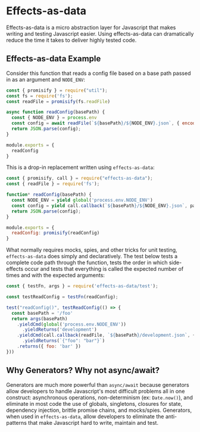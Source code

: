 # Effects-as-data

Effects-as-data is a micro abstraction layer for Javascript that makes writing and testing Javascript easier.  Using effects-as-data can dramatically reduce the time it takes to deliver highly tested code.

## Effects-as-data Example

Consider this function that reads a config file based on a base path passed in as an argument and `NODE_ENV`:

```js
const { promisify } = require("util");
const fs = require('fs');
const readFile = promisify(fs.readFile)

async function readConfig(basePath) {
  const { NODE_ENV } = process.env
  const config = await readFile(`${basePath}/${NODE_ENV}.json`, { encoding: 'utf8' });
  return JSON.parse(config);
}

module.exports = {
  readConfig
}

```

This is a drop-in replacement written using `effects-as-data`:

```js
const { promisify, call } = require("effects-as-data");
const { readFile } = require('fs');

function* readConfig(basePath) {
  const NODE_ENV = yield global('process.env.NODE_ENV')
  const config = yield call.callback(`${basePath}/${NODE_ENV}.json`, path, { encoding: 'utf8' });
  return JSON.parse(config);
}

module.exports = {
  readConfig: promisify(readConfig)
}
```
What normally requires mocks, spies, and other tricks for unit testing, `effects-as-data` does simply and declaratively.  The test below tests a complete code path through the function, tests the order in which side-effects occur and tests that everything is called the expected number of times and with the expected arguments:

```js
const { testFn, args } = require('effects-as-data/test');

const testReadConfig = testFn(readConfig);

test("readConfig()", testReadConfig(() => {
  const basePath = '/foo'
  return args(basePath)
    .yieldCmd(global('process.env.NODE_ENV'))
      .yieldReturns('development')
    .yieldCmd(call.callback(readFile, `${basePath}/development.json`, { encoding: 'utf8' }))
      .yieldReturns(`{"foo": "bar"}`)
    .returns({ foo: 'bar' })
}))
```

## Why Generators?  Why not async/await?
Generators are much more powerful than `async/await` because generators allow developers to handle Javascript's most difficult problems all in one construct: asynchronous operations, non-determinism (ex: `Date.now()`), and  eliminate in most code the use of globals, singletons, closures for state, dependency injection, brittle promise chains, and mocks/spies.  Generators, when used in `effects-as-data`, allow developers to eliminate the anti-patterns that make Javascript hard to write, maintain and test.
